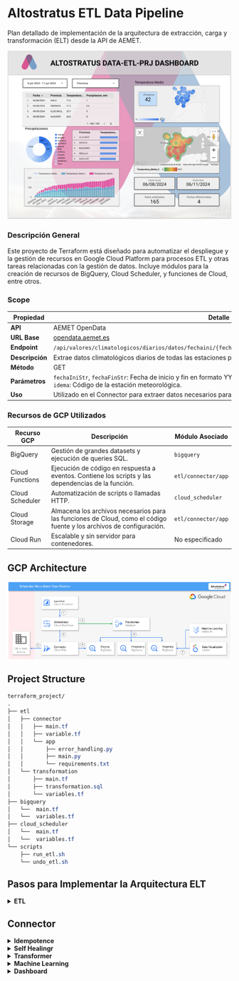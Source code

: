 # Altostratus ETL Data Pipeline

Plan detallado de implementación de la arquitectura de extracción, carga y transformación (ELT) desde la API de AEMET.

![Dashboard Visualization](documentation/images/altostratus-data-prj-dashboard.png)

### Descripción General
Este proyecto de Terraform está diseñado para automatizar el despliegue y la gestión de recursos en Google Cloud Platform para procesos ETL y otras tareas relacionadas con la gestión de datos. Incluye módulos para la creación de recursos de BigQuery, Cloud Scheduler, y funciones de Cloud, entre otros.

### Scope

| **Propiedad**   | **Detalle**                                                                                    |
|-----------------|------------------------------------------------------------------------------------------------|
| **API**         | AEMET OpenData                                                                                 |
| **URL Base**    | [opendata.aemet.es](https://opendata.aemet.es/dist/index.html#/informacion-satelite)           |
| **Endpoint**    | `/api/valores/climatologicos/diarios/datos/fechaini/{fechaIniStr}/fechafin/{fechaFinStr}/estacion/{idema}` |
| **Descripción** | Extrae datos climatológicos diarios de todas las estaciones para un rango de fechas específico.|
| **Método**      | GET                                                                                            |
| **Parámetros**  | `fechaIniStr`, `fechaFinStr`: Fecha de inicio y fin en formato YYYY-MM-DD.<br>`idema`: Código de la estación meteorológica. |
| **Uso**         | Utilizado en el Connector para extraer datos necesarios para procesamiento en Staging.         |

### Recursos de GCP Utilizados

| Recurso GCP       | Descripción                                                | Módulo Asociado    |
|-------------------|------------------------------------------------------------|--------------------|
| BigQuery          | Gestión de grandes datasets y ejecución de queries SQL.    | `bigquery`         |
| Cloud Functions   | Ejecución de código en respuesta a eventos. Contiene los scripts y las dependencias de la función. | `etl/connector/app`|
| Cloud Scheduler   | Automatización de scripts o llamadas HTTP.                 | `cloud_scheduler`  |
| Cloud Storage     | Almacena los archivos necesarios para las funciones de Cloud, como el código fuente y los archivos de configuración. | `etl/connector/app`|
| Cloud Run         | Escalable y sin servidor para contenedores.                | No especificado    |


## GCP Architecture

![subject](documentation/images/gcp_structure.png)

## Project Structure

```css
terraform_project/
.
├── etl
│   ├── connector
│   │   ├── main.tf
│   │   ├── variable.tf
│   │   └── app
│   │       ├── error_handling.py
│   │       ├── main.py
│   │       └── requirements.txt
│   └── transformation
│       ├── main.tf
│       ├── transformation.sql
│       └── variables.tf
├── bigquery
│   └──  main.tf
│   └──  variables.tf
├── cloud_scheduler
│   └──  main.tf
│   └──  variables.tf
└── scripts
    ├── run_etl.sh
    └── undo_etl.sh
```


## Pasos para Implementar la Arquitectura ELT


<details>
<summary><strong>ETL</strong></summary>

### Flujo de Proceso ETL

1. **Extracción (E) - Connector:**
   - La función del connector se conecta a la API de AEMET.
   - Extrae los datos meteorológicos.
   - Almacena estos datos en la tabla de `staging` en BigQuery.

2. **Transformación (T) - Transformation:**
   - **Vista para Eliminación de Duplicados:**
     - Crea la vista `processing.aemet_data_clean_view` para eliminar duplicados.
   - **Vista para Validación y Limpieza:**
     - Crea la vista `processing.aemet_data_clean_validated_view` para validar y limpiar los datos.
   - **Tabla para Agregación y Cálculo:**
     - Crea la tabla `reporting.aemet_data_aggregated` a partir de las vistas procesadas.
     - Realiza cálculos como promedio de temperatura, suma de precipitación, etc.

3. **Carga (L) - Reporting:**
   - La tabla `reporting.aemet_data_aggregated` contiene los datos finales y agregados.
   - Estos datos están listos para ser consumidos por herramientas de visualización como Looker Studio.

</details>

## Connector

<details>
<summary><strong>Idempotence</strong></summary>
    
### Idempotencia
La idempotencia es un principio de diseño que asegura que múltiples invocaciones de una operación bajo las mismas condiciones producen el mismo resultado sin efectos adicionales. En el contexto de un conector ETL, asegura que al ejecutarse repetidas veces, el proceso no generará datos duplicados, incluso si se invoca varias veces el mismo día.

El conector está diseñado para ser idempotente. Esto se logra mediante una serie de controles y verificaciones que aseguran que solo se carguen datos nuevos o faltantes en la base de datos, sin duplicar entradas existentes. A continuación, se detallan los pasos y mecanismos utilizados:

1. **Verificación de Datos Existentes:**
   - Antes de insertar datos en BigQuery, el conector verifica si ya existen en la tabla destino. Esto se hace mediante una consulta SQL que busca registros por fecha y estación.
   ```python
   def check_data_exists(client, table_id, date, station):
       query = f"""
       SELECT COUNT(*) as count
       FROM `{table_id}`
       WHERE Fecha = '{date}' AND Estacion = '{station}'
       """
       query_job = client.query(query)
       results = query_job.result()
       for row in results:
           if row.count > 0:
               return True
       return False
   ```

2. **Procesamiento Condicional de Datos:**
   - Solo los datos que no existen actualmente en la base de datos son procesados y cargados. Esto evita duplicados y asegura que cada ejecución del conector, incluso repetida en el mismo día, no altere los resultados de las cargas anteriores.
   ```python
   for row in data:
       if not check_data_exists(client, table_id, row['Fecha'], row['Estacion']):
           unique_data.append(row)

   if unique_data:
       errors = client.insert_rows_json(table_id, unique_data)
       if errors:
           raise Exception(f"Failed to insert rows: {errors}")
   ```

3. **Manejo de Excepciones y Errores de Conectividad:**
   - Cualquier fallo en la obtención de datos o en la respuesta de la API resulta en la captura de estos incidentes sin reintentar automáticamente la carga, lo que podría llevar a intentos duplicados de inserción.
   ```python
   except requests.exceptions.RequestException as e:
       print(f"Exception occurred for station {station_id}, logging failed request: {e}")
       failed_stations.append(station_id)
   ```

#### Beneficios de la Idempotencia
Implementar la idempotencia en el conector ofrece múltiples beneficios, incluyendo:
- **Consistencia de Datos**: Asegura que los datos sean consistentes y confiables, libres de duplicaciones no deseadas.
- **Robustez Operativa**: Mejora la robustez del sistema al manejar fallos y reinvocaciones sin introducir anomalías en los datos.
- **Optimización de Recursos**: Reduce el uso innecesario de recursos al evitar procesar y almacenar datos que ya están presentes.
  
</details>


<details>
<summary><strong>Self Healingr</strong></summary>

# Self Healing

La auto-reparación en nuestro conector de Altostratus asegura que si ocurre alguna interrupción en la disponibilidad de la API de AEMET, como un período de inactividad de dos semanas, el sistema automáticamente recupera y carga los datos perdidos una vez que la API vuelve a estar disponible.

#### Mecanismo de Auto-Reparación:

1. **Registro de Solicitudes Fallidas:**
   - Si una solicitud a la API falla, el incidente se registra en una tabla específica (`FAILED_REQUESTS_TABLE`) con detalles como la fecha de inicio, la fecha de fin y el código de la estación.
   ```python
   def log_failed_requests(client, start_date, end_date, station_id):
       table_id = os.getenv('FAILED_REQUESTS_TABLE_ID')
       row = {"FechaInicio": start_date, "FechaFin": end_date, "Estacion": station_id}
       client.insert_rows_json(table_id, [row])
   ```

2. **Reintento de Cargas Fallidas:**
   - Regularmente se revisa la tabla de solicitudes fallidas para intentar nuevamente cargar los datos. Si la API vuelve a estar disponible y los datos pueden ser recuperados, se procesan y cargan en BigQuery.
   ```python
   def retry_failed_requests(client, api_key):
       table_id = os.getenv('FAILED_REQUESTS_TABLE_ID')
       failed_requests = client.query(f"SELECT * FROM `{table_id}`").result()
       for request in failed_requests:
           data_url = fetch_aemet_data(api_key, request.FechaInicio, request.FechaFin, request.Estacion)
           if data_url:
               data = fetch_data_from_url(data_url)
               load_data_to_bigquery(data)
               delete_failed_request(client, request.FechaInicio, request.FechaFin, request.Estacion)
   ```

3. **Limpieza de Registros de Fallos:**
   - Después de una carga exitosa, las entradas correspondientes en la tabla de solicitudes fallidas se eliminan para evitar reintento innecesarios y mantener la tabla limpia.
   ```python
   def delete_failed_request(client, start_date, end_date, station_id):
       table_id = os.getenv('FAILED_REQUESTS_TABLE_ID')
       client.query(f"DELETE FROM `{table_id}` WHERE FechaInicio = '{start_date}' AND FechaFin = '{end_date}' AND Estacion = '{station_id}'")
   ```

#### Beneficios:

- **Continuidad y Completitud de Datos**: Asegura que todos los datos necesarios sean recuperados y cargados, manteniendo la integridad y completitud del conjunto de datos.
- **Resiliencia Operativa**: Aumenta la capacidad del sistema para manejar interrupciones sin intervención humana, mejorando la fiabilidad del proceso ETL.
- **Eficiencia en la Gestión de Datos**: Optimiza el manejo de datos y recursos al automatizar la recuperación de datos tras fallos de conexión con la fuente.

</details>


<details>
<summary><strong>Transformer</strong></summary>

### Descripción del Transformer

El módulo Transformer es crucial para la conversión de datos crudos en información agregada y limpia que se almacena para el análisis y reporte final. Este proceso se realiza mediante scripts SQL que manipulan y transforman datos almacenados en BigQuery, siguiendo un flujo detallado y estructurado de operaciones.

#### Proceso de Transformación Detallado:

1. **Eliminación de Duplicados:**
   - Primero, se crea una vista en BigQuery que elimina los duplicados de los datos recopilados, garantizando que cada registro en el dataset `staging` sea único. Esto se logra utilizando la cláusula `SELECT DISTINCT`.
   ```sql
   CREATE OR REPLACE VIEW processing.aemet_data_clean_view AS
   SELECT DISTINCT *
   FROM staging.aemet_data;
   ```

2. **Validación y Limpieza de Datos:**
   - A continuación, se aplica una segunda vista para validar y limpiar los datos. Esta vista filtra los registros para asegurarse de que todos los campos críticos contengan valores válidos y no nulos, como temperaturas y precipitaciones.
   ```sql
   CREATE OR REPLACE VIEW processing.aemet_data_clean_validated_view AS
   SELECT *
   FROM processing.aemet_data_clean_view
   WHERE Temperatura_Media_C IS NOT NULL
     AND Temperatura_Maxima_C IS NOT NULL
     AND Temperatura_Minima_C IS NOT NULL;
   ```

3. **Agregación y Cálculo:**
   - Finalmente, se realiza una transformación que agrega los datos por provincia y fecha, calculando promedios y totales para varias métricas climáticas. Esta transformación se almacena como una tabla en el dataset `reporting`.
   ```sql
   CREATE OR REPLACE TABLE reporting.aemet_data_aggregated AS
   SELECT Provincia, Fecha,
          AVG(Temperatura_Media_C) AS Avg_Temperatura_Media_C,
          AVG(Temperatura_Maxima_C) AS Avg_Temperatura_Maxima_C,
          AVG(Temperatura_Minima_C) AS Avg_Temperatura_Minima_C,
          SUM(Precipitacion_mm) AS Total_Precipitacion_mm,
          AVG(Humedad_Relativa_Media) AS Avg_Humedad_Relativa_Media,
          AVG(Presion_Maxima_hPa) AS Avg_Presion_Maxima_hPa,
          AVG(Presion_Minima_hPa) AS Avg_Presion_Minima_hPa,
          AVG(Velocidad_Media_Viento_ms) AS Avg_Velocidad_Media_Viento_ms,
          MAX(Racha_Maxima_Viento_ms) AS Max_Racha_Maxima_Viento_ms
   FROM processing.aemet_data_clean_validated_view
   GROUP BY Provincia, Fecha;
   ```

#### Características Clave del Transformer:

- **Automatización de Limpieza y Validación:** Asegura la calidad y la confiabilidad de los datos que fluyen hacia los sistemas de reporting y análisis.
- **Eficiencia de Consultas:** Al almacenar vistas intermedias y tablas, se minimiza el costo computacional de futuras consultas y análisis, permitiendo un acceso más rápido y eficiente a los datos.
- **Facilidad de Mantenimiento:** Mantener el código SQL en archivos separados y bien documentados facilita su revisión y actualización.

</details>


<details>
<summary><strong>Machine Learning</strong></summary>


</details>

<details>
<summary><strong>Dashboard</strong></summary>


</details>

